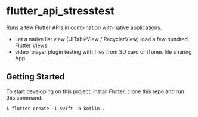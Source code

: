 # flutter_api_stresstest

Runs a few Flutter APIs in combination with native applications.

- Let a native list view (UITableView / RecyclerView) load a few hundred Flutter Views
- video_player plugin testing with files from SD card or iTunes file sharing App

## Getting Started

To start developing on this project, install Flutter, clone this repo and run this command:

```
$ flutter create -i swift -a kotlin .
```

